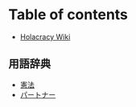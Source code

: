 # Table of contents

* [Holacracy Wiki](README.md)

## 用語辞典 <a id="terms"></a>

* [憲法](terms/xian-fa.md)
* [パートナー](terms/pton.md)

